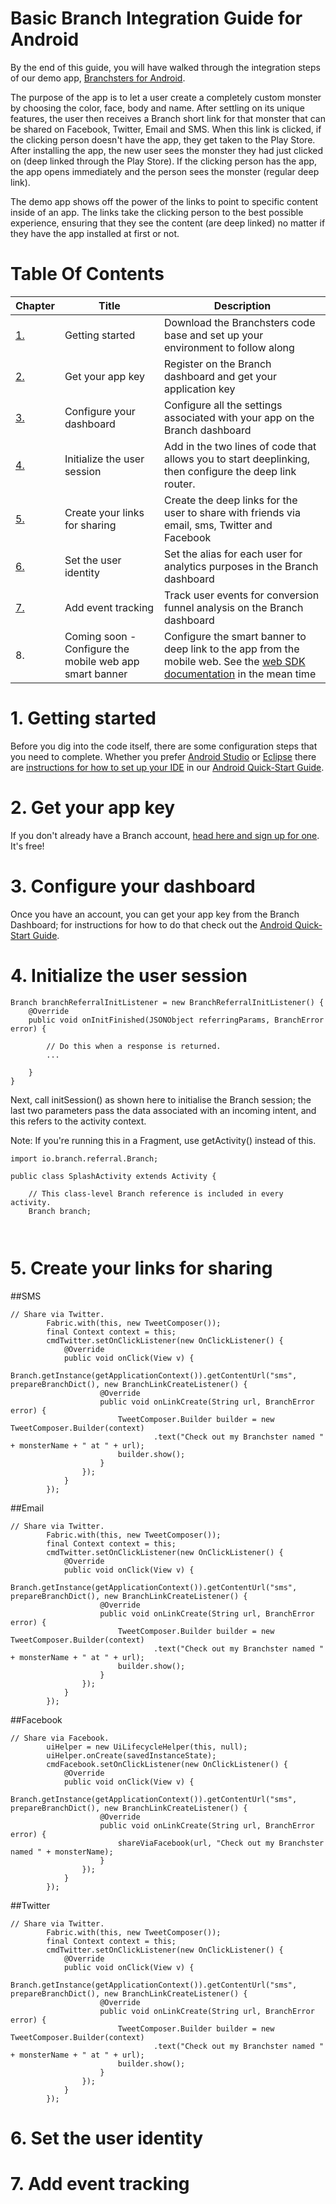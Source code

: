 Basic Branch Integration Guide for Android
=========================

By the end of this guide, you will have walked through the integration steps of our demo app, [Branchsters for Android](https://github.com/BranchMetrics/Branchster-Android).

The purpose of the app is to let a user create a completely custom monster by choosing the color, face, body and name. After settling on its unique features, the user then receives a Branch short link for that monster that can be shared on Facebook, Twitter, Email and SMS. When this link is clicked, if the clicking person doesn't have the app, they get taken to the Play Store. After installing the app, the new user sees the monster they had just clicked on (deep linked through the Play Store). If the clicking person has the app, the app opens immediately and the person sees the monster (regular deep link).

The demo app shows off the power of the links to point to specific content inside of an app. The links take the clicking person to the best possible experience, ensuring that they see the content (are deep linked) no matter if they have the app installed at first or not.

# Table Of Contents

| Chapter | Title | Description
| --- | --- | ---
| [1.]() | Getting started | Download the Branchsters code base and set up your environment to follow along
| [2.]() | Get your app key | Register on the Branch dashboard and get your application key
| [3.]() | Configure your dashboard | Configure all the settings associated with your app on the Branch dashboard
| [4.]() | Initialize the user session | Add in the two lines of code that allows you to start deeplinking, then configure the deep link router.
| [5.]() | Create your links for sharing | Create the deep links for the user to share with friends via email, sms, Twitter and Facebook
| [6.]() | Set the user identity | Set the alias for each user for analytics purposes in the Branch dashboard
| [7.]() | Add event tracking | Track user events for conversion funnel analysis on the Branch dashboard
| 8. | Coming soon - Configure the mobile web app smart banner | Configure the smart banner to deep link to the app from the mobile web. See the [web SDK documentation](https://github.com/BranchMetrics/Branch-Web-SDK) in the mean time

# 1. Getting started

Before you dig into the code itself, there are some configuration steps that you need to complete. Whether you prefer [Android Studio](https://github.com/BranchMetrics/Branch-Integration-Guides/blob/master/android-quick-start.md#step-3a---android-studio) or [Eclipse](https://github.com/BranchMetrics/Branch-Integration-Guides/blob/master/android-quick-start.md#step-3b---eclipse) there are [instructions for how to set up your IDE](https://github.com/BranchMetrics/Branch-Integration-Guides/blob/master/android-quick-start.md#step-2---set-up-your-ide) in our [Android Quick-Start Guide](https://github.com/BranchMetrics/Branch-Integration-Guides/blob/master/android-quick-start.md).

# 2. Get your app key

If you don't already have a Branch account, [head here and sign up for one](https://dashboard.branch.io/). It's free!

# 3. Configure your dashboard

Once you have an account, you can get your app key from the Branch Dashboard; for instructions for how to do that check out the [Android Quick-Start Guide](https://github.com/BranchMetrics/Branch-Integration-Guides/blob/master/android-quick-start.md#step-0---sign-up--setup).

# 4. Initialize the user session


```
Branch branchReferralInitListener = new BranchReferralInitListener() {
    @Override
    public void onInitFinished(JSONObject referringParams, BranchError error) {

        // Do this when a response is returned.
        ...

    }
}
```
Next, call initSession() as shown here to initialise the Branch session; the last two parameters pass the data associated with an incoming intent, and this refers to the activity context.

Note: If you're running this in a Fragment, use getActivity() instead of this.

```
import io.branch.referral.Branch;

public class SplashActivity extends Activity {

	// This class-level Branch reference is included in every activity.
	Branch branch;
	
	

```

# 5. Create your links for sharing

##SMS
```
// Share via Twitter.
        Fabric.with(this, new TweetComposer());
        final Context context = this;
        cmdTwitter.setOnClickListener(new OnClickListener() {
            @Override
            public void onClick(View v) {
                Branch.getInstance(getApplicationContext()).getContentUrl("sms", prepareBranchDict(), new BranchLinkCreateListener() {
                    @Override
                    public void onLinkCreate(String url, BranchError error) {
                        TweetComposer.Builder builder = new TweetComposer.Builder(context)
                                .text("Check out my Branchster named " + monsterName + " at " + url);
                        builder.show();
                    }
                });
            }
        });
```

##Email
```
// Share via Twitter.
        Fabric.with(this, new TweetComposer());
        final Context context = this;
        cmdTwitter.setOnClickListener(new OnClickListener() {
            @Override
            public void onClick(View v) {
                Branch.getInstance(getApplicationContext()).getContentUrl("sms", prepareBranchDict(), new BranchLinkCreateListener() {
                    @Override
                    public void onLinkCreate(String url, BranchError error) {
                        TweetComposer.Builder builder = new TweetComposer.Builder(context)
                                .text("Check out my Branchster named " + monsterName + " at " + url);
                        builder.show();
                    }
                });
            }
        });
```

##Facebook
```
// Share via Facebook.
        uiHelper = new UiLifecycleHelper(this, null);
        uiHelper.onCreate(savedInstanceState);
        cmdFacebook.setOnClickListener(new OnClickListener() {
            @Override
            public void onClick(View v) {
                Branch.getInstance(getApplicationContext()).getContentUrl("sms", prepareBranchDict(), new BranchLinkCreateListener() {
                    @Override
                    public void onLinkCreate(String url, BranchError error) {
                        shareViaFacebook(url, "Check out my Branchster named " + monsterName);
                    }
                });
            }
        });
```

##Twitter

```
// Share via Twitter.
        Fabric.with(this, new TweetComposer());
        final Context context = this;
        cmdTwitter.setOnClickListener(new OnClickListener() {
            @Override
            public void onClick(View v) {
                Branch.getInstance(getApplicationContext()).getContentUrl("sms", prepareBranchDict(), new BranchLinkCreateListener() {
                    @Override
                    public void onLinkCreate(String url, BranchError error) {
                        TweetComposer.Builder builder = new TweetComposer.Builder(context)
                                .text("Check out my Branchster named " + monsterName + " at " + url);
                        builder.show();
                    }
                });
            }
        });
```

# 6. Set the user identity

# 7. Add event tracking
